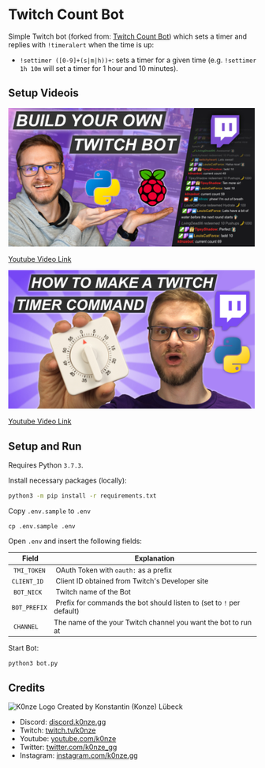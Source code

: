 # Twitch Count Bot 

Simple Twitch bot (forked from: [Twitch Count Bot](https://github.com/k0nze/twitch_count_bot)) which sets a timer and replies with `!timeralert` when the time is up:

 * `!settimer ([0-9]+(s|m|h))+`: sets a timer for a given time (e.g. `!settimer 1h 10m` will set a timer for 1 hour and 10 minutes).

## Setup Videois
<a href="https://youtu.be/CPVSoowZhVw">
    <img src="./images/youtube_twitch_count_bot_thumbnail.png" width="500"/>
</a>

[Youtube Video Link](https://youtu.be/CPVSoowZhVw)


<a href="https://youtu.be/7cK-uAjTOdU">
    <img src="./images/youtube_twitch_timer_thumbnail.jpg" width="500"/>
</a>

[Youtube Video Link](https://youtu.be/7cK-uAjTOdU)

## Setup and Run

Requires Python `3.7.3`.

Install necessary packages (locally):

```bash
python3 -m pip install -r requirements.txt
```

Copy `.env.sample` to `.env`

```
cp .env.sample .env

```

Open `.env` and insert the following fields:

| Field        | Explanation                                                           |
|--------------|-----------------------------------------------------------------------|
| `TMI_TOKEN`  | OAuth Token with `oauth:` as a prefix                                 |
| `CLIENT_ID`  | Client ID obtained from Twitch's Developer site                       |
| `BOT_NICK`   | Twitch name of the Bot                                                | 
| `BOT_PREFIX` | Prefix for commands the bot should listen to (set to `!` per default) |
| `CHANNEL`    | The name of the your Twitch channel you want the bot to run at        |

Start Bot:

```
python3 bot.py
```

## Credits
![K0nze Logo](./images/k_logo_30x30.png "Logo") Created by Konstantin (Konze) Lübeck

 * Discord: [discord.k0nze.gg](https://discord.k0nze.gg) 
 * Twitch: [twitch.tv/k0nze](https://twitch.tv/k0nze) 
 * Youtube: [youtube.com/k0nze](https://youtube.com/k0nze) 
 * Twitter: [twitter.com/k0nze_gg](https://twitter.com/k0nze_gg) 
 * Instagram: [instagram.com/k0nze.gg](https://instagram.com/k0nze.gg) 
